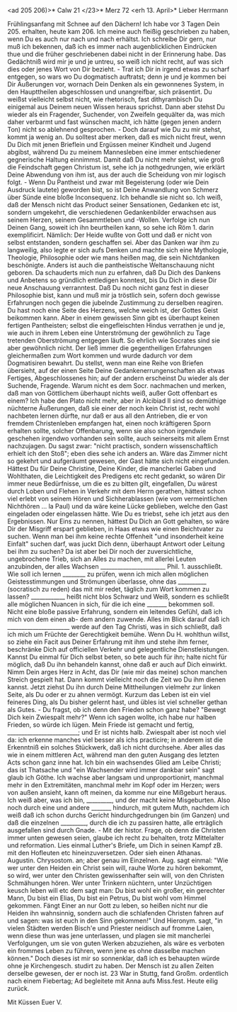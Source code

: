 <ad 205 206)>* Calw 21 </23>* Merz 72
 <erh 13. April>*
Lieber Herrmann

Frühlingsanfang mit Schnee auf den Dächern! Ich habe vor 3 Tagen Dein 205. erhalten, heute kam 206. Ich meine auch fleißig geschrieben zu haben, wenn Du es auch nur nach und nach erhältst. Ich schreibe Dir gern, nur muß ich bekennen, daß ich es immer nach augenblicklichen Eindrücken thue und die früher geschriebenen dabei nicht in der Erinnerung habe. Das Gedächtniß wird mir je und je untreu, so weiß ich nicht recht, auf was sich dies oder jenes Wort von Dir bezieht. - Trat ich Dir in irgend etwas zu scharf entgegen, so wars wo Du dogmatisch auftratst; denn je und je kommen bei Dir Äußerungen vor, wornach Dein Denken als ein gewonnenes System, in den Haupttheilen abgeschlossen und unangreifbar, sich präsentirt. Du weißst vielleicht selbst nicht, wie rhetorisch, fast dithyrambisch Du einigemal aus Deinem neuen Wissen heraus sprichst. Dann aber stehst Du wieder als ein Fragender, Suchender, von Zweifeln gequälter da, was mich daher verbarmt und fast wünschen macht, ich hätte (gegen jenen andern Ton) nicht so ablehnend gesprochen. - Doch darauf wie Du zu mir stehst, kommt ja wenig an. Du solltest aber merken, daß es mich nicht freut, wenn Du Dich mit jenen Brieflein und Ergüssen meiner Kindheit und Jugend abgibst, während Du zu meinem Mannesleben eine immer entschiedener gegnerische Haltung einnimmst. Damit daß Du nicht mehr siehst, wie groß die Feindschaft gegen Christum ist, sehe ich ja nothgedrungen, wie erklärt Deine Abwendung von ihm ist, aus der auch die Scheidung von mir logisch folgt. - Wenn Du Pantheist und zwar mit Begeisterung (oder wie Dein Ausdruck lautete) geworden bist, so ist Deine Anwandlung von Schmerz über Sünde eine bloße Inconsequenz. Ich behandle sie nicht so. Ich weiß, daß der Mensch nicht das Product seiner Sensationen, Gedanken etc ist, sondern umgekehrt, die verschiedenen Gedankenbilder erwachsen aus seinem Herzen, seinem Gesammtleben und -Wollen. Verfolge ich nun Deinen Gang, soweit ich ihn beurtheilen kann, so sehe ich Röm 1. darin exemplificirt. Nämlich: Der Heide wußte von Gott und daß er nicht von selbst entstanden, sondern geschaffen sei. Aber das Danken war ihm zu langweilig, also legte er sich aufs Denken und machte sich eine Mythologie, Theologie, Philosophie oder wie mans heißen mag, die sein Nichtdanken beschönigte. Anders ist auch die pantheistische Weltanschauung nicht geboren. Da schauderts mich nun zu erfahren, daß Du Dich des Dankens und Anbetens so gründlich entledigen konntest, bis Du Dich in diese Dir neue Anschauung verranntest. Daß Du noch nicht ganz fest in dieser Philosophie bist, kann und muß mir ja tröstlich sein, sofern doch gewisse Erfahrungen noch gegen die jubelnde Zustimmung zu derselben reagiren. Du hast noch eine Seite des Herzens, welche weich ist, der Gottes Geist beikommen kann. Aber in einem gewissen Sinn gibt es überhaupt keinen fertigen Pantheisten; selbst die eingefleischten Hindus verrathen je und je, wie auch in ihrem Leben eine Unterströmung der gewöhnlich zu Tage tretenden Oberströmung entgegen läuft. So ehrlich wie Socrates sind sie aber gewöhnlich nicht. Der ließ immer die gegentheiligen Erfahrungen gleichermaßen zum Wort kommen und wurde dadurch vor dem Dogmatisiren bewahrt. Du stellst, wenn man eine Reihe von Briefen übersieht, auf der einen Seite Deine Gedankenerrungenschaften als etwas Fertiges, Abgeschlossenes hin; auf der andern erscheinst Du wieder als der Suchende, Fragende. Warum nicht es dem Socr. nachmachen und merken, daß man von Göttlichem überhaupt nichts weiß, außer Gott offenbart es einem? Ich habe den Plato nicht mehr, aber in Alcibiad II sind so demüthige nüchterne Äußerungen, daß sie einer der noch kein Christ ist, recht wohl nachbeten lernen dürfte, nur daß er aus all den Antrieben, die er von fremdem Christenleben empfangen hat, einen noch kräftigeren Sporn erhalten sollte, solcher Offenbarung, wenn sie also schon irgendwie geschehen irgendwo vorhanden sein sollte, auch seinerseits mit allem Ernst nachzujagen. Du sagst zwar: "nicht practisch, sondern wissenschaftlich erhielt ich den Stoß"; eben dies sehe ich anders an. Wäre das Zimmer nicht so gekehrt und aufgeräumt gewesen, der Gast hätte sich nicht eingefunden. Hättest Du für Deine Christine, Deine Kinder, die mancherlei Gaben und Wohlthaten, die Leichtigkeit des Predigens etc recht gedankt, so wären Dir immer neue Bedürfnisse, um die es zu bitten gilt, eingefallen, Du wärest durch Loben und Flehen in Verkehr mit dem Herrn gerathen, hättest schon viel erlebt von seinem Hören und Sichherablassen (wie vom vermeintlichen Nichthören … la Paul) und da wäre keine Lücke geblieben, welche den Gast eingeladen oder eingelassen hätte. Wie Du es triebst, sehe ich jetzt aus den Ergebnissen. Nur Eins zu nennen, hättest Du Dich an Gott gehalten, so wäre Dir der Misgriff erspart geblieben, in Haas etwas wie einen Beichtvater zu suchen. Wenn man bei ihm keine rechte Offenheit "und insonderheit keine Einfalt" suchen darf, was juckt Dich denn, überhaupt Antwort oder Leitung bei ihm zu suchen? Da ist aber bei Dir noch der zuversichtliche, ungebrochene Trieb, sich an Alles zu machen, mit allerlei Leuten anzubinden, der alles Wachsen _______________________ Phil. 1. ausschließt. Wie soll ich lernen ________ zu prüfen, wenn ich mich allen möglichen Geistesstimmungen und Strömungen überlasse, ohne das __________ (socratisch zu reden) das mit mir redet, täglich zum Wort kommen zu lassen? ____________ heißt nicht blos Schwarz und Weiß, sondern es schließt alle möglichen Nuancen in sich, für die ich eine _______ bekommen soll. Nicht eine bloße passive Erfahrung, sondern ein leitendes Gefühl, daß ich mich von dem einen ab- dem andern zuwende. Alles im Blick darauf daß ich ______________________ werde auf den Tag Christi, was in sich schließt, daß ich mich um Früchte der Gerechtigkeit bemühe. Wenn Du H. wohlthun willst, so ziehe ein Facit aus Deiner Erfahrung mit ihm und stehe ihm ferner, beschränke Dich auf officiellen Verkehr und gelegentliche Dienstleistungen. Kannst Du einmal für Dich selbst beten, so bete auch für ihn; halte nicht für möglich, daß Du ihn behandeln kannst, ohne daß er auch auf Dich einwirkt. Nimm Dein arges Herz in Acht, das Dir (wie mir das meine) schon manchen Streich gespielt hat. Dann kommt vielleicht noch die Zeit wo Du ihm dienen kannst. Jetzt ziehst Du ihn durch Deine Mittheilungen vielmehr zur linken Seite, als Du oder er zu ahnen vermögt. Kurzum das Leben ist ein viel feineres Ding, als Du bisher gelernt hast, und übles ist viel schneller gethan als Gutes. - Du fragst, ob ich denn den Frieden schon ganz habe? "Bewegt Dich kein Zwiespalt mehr?" Wenn ich sagen wollte, ich habe nur halben Frieden, so würde ich lügen. Mein Friede ist gemacht und fertig, _________________________; und Er ist nichts halb. Zwiespalt aber ist noch viel da: ich erkenne manches viel besser als ichs practicire; in anderem ist die Erkenntniß ein solches Stückwerk, daß ich nicht durchsehe. Aber alles das wie in einem mittleren Act, während man den guten Ausgang des letzten Acts schon ganz inne hat. Ich bin ein wachsendes Glied am Leibe Christi; das ist Thatsache und "ein Wachsender wird immer dankbar sein" sagt glaub ich Göthe. Ich wachse aber langsam und unproportionirt, manchmal mehr in den Extremitäten, manchmal mehr im Kopf oder im Herzen; wers von außen ansieht, kann oft meinen, da komme nur eine Mißgeburt heraus. Ich weiß aber, was ich bin, _________, und der macht keine Misgeburten. Also noch durch eine und andere _______ hindurch, mit gutem Muth, nachdem ich weiß daß ich schon durchs Gericht hindurchgedrungen bin (im Ganzen) und daß die einzelnen _________, durch die ich zu passiren hatte, alle erträglich ausgefallen sind durch Gnade. - Mit der histor. Frage, ob denn die Christen immer unten gewesen seien, glaube ich recht zu behalten, trotz Mittelalter und reformation. Lies einmal Luther's Briefe, um Dich in seinen Kampf zB. mit den Hofleuten etc hineinzuversetzen. Oder sieh einen Athanas. Augustin. Chrysostom. an; aber genau im Einzelnen. Aug. sagt einmal: "Wie wer unter den Heiden ein Christ sein will, rauhe Worte zu hören bekommt, so wird, wer unter den Christen gewissenhafter sein will, von den Christen Schmähungen hören. Wer unter Trinkern nüchtern, unter Unzüchtigen keusch leben will etc dem sagt man: Du bist wohl ein großer, ein gerechter Mann, Du bist ein Elias, Du bist ein Petrus, Du bist wohl vom Himmel gekommen. Fängt Einer an nur Gott zu leben, so heißen nicht nur die Heiden ihn wahnsinnig, sondern auch die schlafenden Christen fahren auf und sagen: was ist euch in den Sinn gekommen!" Und Hieronym. sagt, "in vielen Städten werden Bisch'e und Priester neidisch auf fromme Laien, wenn diese thun was jene unterlassen, und plagen sie mit mancherlei Verfolgungen, um sie von guten Werken abzuziehen, als wäre es verboten ein frommes Leben zu führen, wenn jene es ohne dasselbe machen können." Doch dieses ist mir so sonnenklar, daß ich es behaupten würde ohne je Kirchengesch. studirt zu haben. Der Mensch ist zu allen Zeiten derselbe gewesen, der er noch ist. 
23 War in Stuttg, fand Großm. ordentlich nach einem Fiebertag; Ad begleitete mit Anna aufs Miss.fest. Heute eilig zurück.

 Mit Küssen Euer V.
